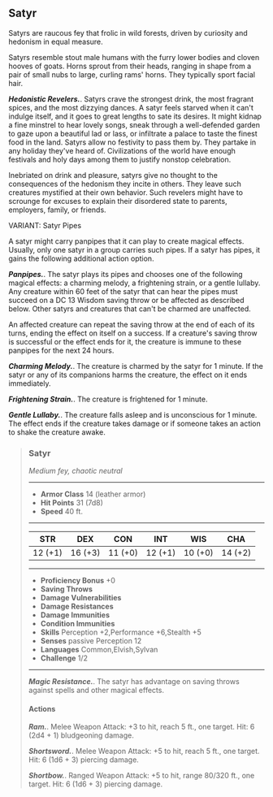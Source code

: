## Satyr
Satyrs are raucous fey that frolic in wild forests, driven by curiosity and hedonism in equal measure.

Satyrs resemble stout male humans with the furry lower bodies and cloven hooves of goats. Horns sprout from their heads, ranging in shape from a pair of small nubs to large, curling rams' horns. They typically sport facial hair.

***Hedonistic Revelers.***. Satyrs crave the strongest drink, the most fragrant spices, and the most dizzying dances. A satyr feels starved when it can't indulge itself, and it goes to great lengths to sate its desires. It might kidnap a fine minstrel to hear lovely songs, sneak through a well-defended garden to gaze upon a beautiful lad or lass, or infiltrate a palace to taste the finest food in the land. Satyrs allow no festivity to pass them by. They partake in any holiday they've heard of. Civilizations of the world have enough festivals and holy days among them to justify nonstop celebration.

Inebriated on drink and pleasure, satyrs give no thought to the consequences of the hedonism they incite in others. They leave such creatures mystified at their own behavior. Such revelers might have to scrounge for excuses to explain their disordered state to parents, employers, family, or friends.

VARIANT: Satyr Pipes

A satyr might carry panpipes that it can play to create magical effects. Usually, only one satyr in a group carries such pipes. If a satyr has pipes, it gains the following additional action option.

***Panpipes.***. The satyr plays its pipes and chooses one of the following magical effects: a charming melody, a frightening strain, or a gentle lullaby. Any creature within 60 feet of the satyr that can hear the pipes must succeed on a DC 13 Wisdom saving throw or be affected as described below. Other satyrs and creatures that can't be charmed are unaffected.

An affected creature can repeat the saving throw at the end of each of its turns, ending the effect on itself on a success. If a creature's saving throw is successful or the effect ends for it, the creature is immune to these panpipes for the next 24 hours.

***Charming Melody.***. The creature is charmed by the satyr for 1 minute. If the satyr or any of its companions harms the creature, the effect on it ends immediately.

***Frightening Strain.***. The creature is frightened for 1 minute.

***Gentle Lullaby.***. The creature falls asleep and is unconscious for 1 minute. The effect ends if the creature takes damage or if someone takes an action to shake the creature awake.

>### Satyr
>*Medium fey, chaotic neutral*
>___
>- **Armor Class** 14 (leather armor)
>- **Hit Points** 31 (7d8)
>- **Speed** 40 ft.
>___
>|**STR**|**DEX**|**CON**|**INT**|**WIS**|**CHA**|
>|:---:|:---:|:---:|:---:|:---:|:---:|
>|12 (+1)|16 (+3)|11 (+0)|12 (+1)|10 (+0)|14 (+2)|
>
>___
>- **Proficiency Bonus** +0
>- **Saving Throws** 
>- **Damage Vulnerabilities** 
>- **Damage Resistances** 
>- **Damage Immunities** 
>- **Condition Immunities** 
>- **Skills** Perception +2,Performance +6,Stealth +5
>- **Senses** passive Perception 12
>- **Languages** Common,Elvish,Sylvan
>- **Challenge** 1/2
>___
>***Magic Resistance.***. The satyr has advantage on saving throws against spells and other magical effects.
>
>#### Actions
>***Ram.***. Melee Weapon Attack: +3 to hit, reach 5 ft., one target. Hit: 6 (2d4 + 1) bludgeoning damage.
>
>***Shortsword.***. Melee Weapon Attack: +5 to hit, reach 5 ft., one target. Hit: 6 (1d6 + 3) piercing damage.
>
>***Shortbow.***. Ranged Weapon Attack: +5 to hit, range 80/320 ft., one target. Hit: 6 (1d6 + 3) piercing damage.
>

